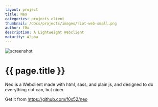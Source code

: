 ```yaml
---
layout: project
title: Neo
categories: projects client
thumbnail: /docs/projects/images/riot-web-small.png
author: f0x
description: A Lightweight Webclient
maturity: Alpha
---
```


![screenshot](/docs/projects/images/neo-large.png "{{ page.title }}")

# {{ page.title }}

Neo is a Webclient made with html, sass, and plain js, and designed to do everything riot can, but nicer.

Get it from https://github.com/f0x52/neo
